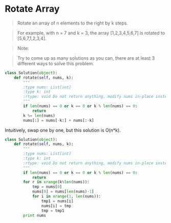 # Rotate Array

> Rotate an array of n elements to the right by k steps.

> For example, with n = 7 and k = 3, the array [1,2,3,4,5,6,7] is rotated to [5,6,7,1,2,3,4].

> Note:

> Try to come up as many solutions as you can, there are at least 3 different ways to solve this problem.

```Python
class Solution(object):
    def rotate(self, nums, k):
        """
        :type nums: List[int]
        :type k: int
        :rtype: void Do not return anything, modify nums in-place instead.
        """
        if len(nums) == 0 or k == 0 or k % len(nums) == 0:
            return
        k %= len(nums)
        nums[:] = nums[-k:] + nums[:-k]
```

Intuitively, swap one by one, but this solution is O(n*k).

```Python
class Solution(object):
    def rotate(self, nums, k):
        """
        :type nums: List[int]
        :type k: int
        :rtype: void Do not return anything, modify nums in-place instead.
        """
        if len(nums) == 0 or k == 0 or k % len(nums) == 0:
            return
        for r in xrange(k%len(nums)):
            tmp = nums[0]
            nums[0] = nums[len(nums)-1]
            for i in xrange(1, len(nums)):
                tmp1 = nums[i]
                nums[i] = tmp
                tmp = tmp1
        print nums
```

